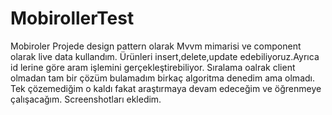 # MobirollerTest
Mobiroler
Projede design pattern olarak Mvvm mimarisi ve component olarak  live data kullandım. Ürünleri insert,delete,update edebiliyoruz.Ayrıca id lerine göre aram işlemini gerçekleştirebiliyor. Sıralama oalrak  client olmadan tam bir çözüm bulamadım birkaç algoritma denedim ama olmadı. Tek çözemediğim o kaldı fakat araştırmaya devam edeceğim ve öğrenmeye çalışacağım. Screenshotları ekledim.
